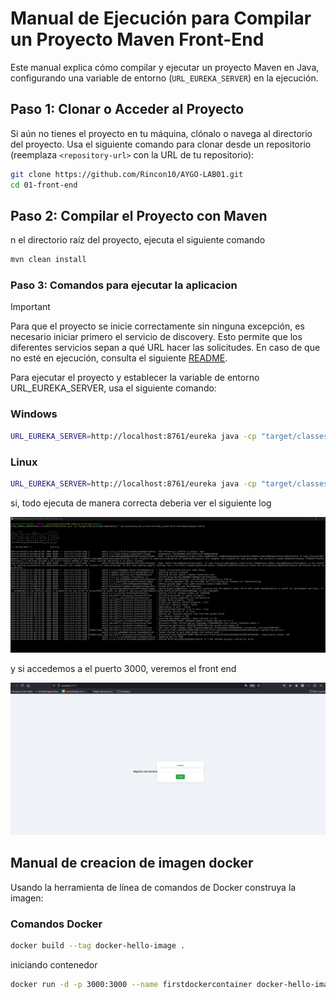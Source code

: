 # Manual de Ejecución para Compilar un Proyecto Maven Front-End

Este manual explica cómo compilar y ejecutar un proyecto Maven en Java, configurando una variable de entorno (`URL_EUREKA_SERVER`) en la ejecución.


## Paso 1: Clonar o Acceder al Proyecto

Si aún no tienes el proyecto en tu máquina, clónalo o navega al directorio del proyecto. Usa el siguiente comando para clonar desde un repositorio (reemplaza `<repository-url>` con la URL de tu repositorio):

```bash
git clone https://github.com/Rincon10/AYGO-LAB01.git
cd 01-front-end
```

## Paso 2: Compilar el Proyecto con Maven

n el directorio raíz del proyecto, ejecuta el siguiente comando 

```bash
mvn clean install
```

### Paso 3: Comandos para ejecutar la aplicacion 

>[!IMPORTANT]
Para que el proyecto se inicie correctamente sin ninguna excepción, es necesario iniciar primero el servicio de discovery. Esto permite que los diferentes servicios sepan a qué URL hacer las solicitudes. En caso de que no esté en ejecución, consulta el siguiente [README](../02-servicio-eureka-server/README.md).

Para ejecutar el proyecto y establecer la variable de entorno URL_EUREKA_SERVER, usa el siguiente comando:

### Windows


```bash
URL_EUREKA_SERVER=http://localhost:8761/eureka java -cp "target/classes;target/dependency/*" com.escuelaing.edu.co.distribuited_systems.DistribuitedSystemsApplication
```

### Linux

```bash
URL_EUREKA_SERVER=http://localhost:8761/eureka java -cp "target/classes:target/dependency/*" com.escuelaing.edu.co.distribuited_systems.DistribuitedSystemsApplication
```

si, todo ejecuta de manera correcta deberia ver el siguiente log

![alt text](../docs/img/02-cmd-front.png)

y si accedemos a el puerto 3000, veremos el front end 

![alt text](../docs/img/03-front.png)

## Manual de creacion de imagen docker

Usando la herramienta de línea de comandos de Docker construya la imagen:
### Comandos Docker

```bash 
docker build --tag docker-hello-image .
```

iniciando contenedor
```bash
docker run -d -p 3000:3000 --name firstdockercontainer docker-hello-image`
```
